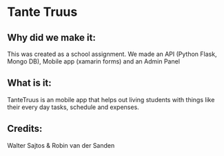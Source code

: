 # Tante Truus

## Why did we make it:
This was created as a school assignment. We made an API (Python Flask, Mongo DB), Mobile app (xamarin forms) and an Admin Panel

## What is it:
TanteTruus is an mobile app that helps out living students with things like their every day tasks, schedule and expenses.

## Credits:
Walter Sajtos & Robin van der Sanden

